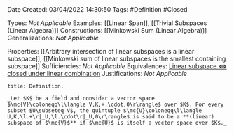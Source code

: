 <br />
<br />

Date Created: 03/04/2022 14:30:50
Tags: #Definition #Closed

Types: _Not Applicable_
Examples: [[Linear Span]], [[Trivial Subspaces (Linear Algebra)]]
Constructions: [[Minkowski Sum (Linear Algebra)]]
Generalizations: _Not Applicable_

Properties: [[Arbitrary intersection of linear subspaces is a linear subspace]], [[Minkowski sum of linear subspaces is the smallest containing subspace]]
Sufficiencies: _Not Applicable_
Equivalences: [Linear subspace $\Leftrightarrow$ closed under linear combination](Linear%20subspace%20iff%20closed%20under%20linear%20combination.md)
Justifications: _Not Applicable_

``` ad-Definition
title: Definition.

_Let $K$ be a field and consider a vector space $\mc{V}\coloneqq\l\langle V,K,+,\cdot,0\r\rangle$ over $K$. For every subset $U\subseteq V$, the quintuple $\mc{U}\coloneqq\l\langle U,K,\l.+\r|_U,\l.\cdot\r|_U,0\r\rangle$ is said to be a **(linear) subspace of $\mc{V}$** if $\mc{U}$ is itself a vector space over $K$._

```
